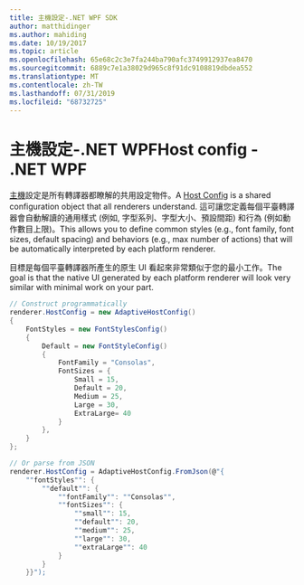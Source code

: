 ```yaml
---
title: 主機設定-.NET WPF SDK
author: matthidinger
ms.author: mahiding
ms.date: 10/19/2017
ms.topic: article
ms.openlocfilehash: 65e68c2c3e7fa244ba790afc3749912937ea8470
ms.sourcegitcommit: 6889c7e1a38029d965c8f91dc9108819dbdea552
ms.translationtype: MT
ms.contentlocale: zh-TW
ms.lasthandoff: 07/31/2019
ms.locfileid: "68732725"
---
```

# <a name="host-config---net-wpf"></a><span data-ttu-id="0b6d9-102">主機設定-.NET WPF</span><span class="sxs-lookup"><span data-stu-id="0b6d9-102">Host config - .NET WPF</span></span>

<span data-ttu-id="0b6d9-103">[主機](../../../rendering-cards/host-config.md)設定是所有轉譯器都瞭解的共用設定物件。</span><span class="sxs-lookup"><span data-stu-id="0b6d9-103">A [Host Config](../../../rendering-cards/host-config.md) is a shared configuration object that all renderers understand.</span></span> <span data-ttu-id="0b6d9-104">這可讓您定義每個平臺轉譯器會自動解讀的通用樣式 (例如, 字型系列、字型大小、預設間距) 和行為 (例如動作數目上限)。</span><span class="sxs-lookup"><span data-stu-id="0b6d9-104">This allows you to define common styles (e.g., font family, font sizes, default spacing) and behaviors (e.g., max number of actions) that will be automatically interpreted by each platform renderer.</span></span> 

<span data-ttu-id="0b6d9-105">目標是每個平臺轉譯器所產生的原生 UI 看起來非常類似于您的最小工作。</span><span class="sxs-lookup"><span data-stu-id="0b6d9-105">The goal is that the native UI generated by each platform renderer will look very similar with minimal work on your part.</span></span>

```csharp
// Construct programmatically
renderer.HostConfig = new AdaptiveHostConfig()
{
    FontStyles = new FontStylesConfig()
    {
        Default = new FontStyleConfig()
        {
            FontFamily = "Consolas",
            FontSizes = {
                Small = 15,
                Default = 20,
                Medium = 25,
                Large = 30,
                ExtraLarge= 40
            }
        },
    }
};

// Or parse from JSON
renderer.HostConfig = AdaptiveHostConfig.FromJson(@"{
    ""fontStyles"": {
        ""default"": {
            ""fontFamily"": ""Consolas"",
            ""fontSizes"": {
                ""small"": 15,
                ""default"": 20,
                ""medium"": 25,
                ""large"": 30,
                ""extraLarge"": 40
            }
        }
    }}");
```
